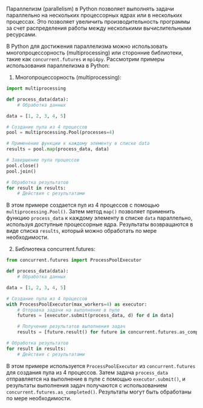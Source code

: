 Параллелизм (parallelism) в Python позволяет выполнять задачи параллельно на нескольких процессорных ядрах или в нескольких процессах. Это позволяет увеличить производительность программы за счет распределения работы между несколькими вычислительными ресурсами.

В Python для достижения параллелизма можно использовать многопроцессорность (multiprocessing) или сторонние библиотеки, такие как `concurrent.futures` и `mpi4py`. Рассмотрим примеры использования параллелизма в Python:

1. Многопроцессорность (multiprocessing):
```python
import multiprocessing

def process_data(data):
    # Обработка данных

data = [1, 2, 3, 4, 5]

# Создание пула из 4 процессов
pool = multiprocessing.Pool(processes=4)

# Применение функции к каждому элементу в списке data
results = pool.map(process_data, data)

# Завершение пула процессов
pool.close()
pool.join()

# Обработка результатов
for result in results:
    # Действия с результатами
```
В этом примере создается пул из 4 процессов с помощью `multiprocessing.Pool()`. Затем метод `map()` позволяет применить функцию `process_data` к каждому элементу в списке `data` параллельно, используя доступные процессорные ядра. Результаты возвращаются в виде списка `results`, который можно обработать по мере необходимости.

2. Библиотека concurrent.futures:
```python
from concurrent.futures import ProcessPoolExecutor

def process_data(data):
    # Обработка данных

data = [1, 2, 3, 4, 5]

# Создание пула из 4 процессов
with ProcessPoolExecutor(max_workers=4) as executor:
    # Отправка задачи на выполнение в пуле
    futures = [executor.submit(process_data, d) for d in data]

    # Получение результатов выполнения задач
    results = [future.result() for future in concurrent.futures.as_completed(futures)]

# Обработка результатов
for result in results:
    # Действия с результатами
```
В этом примере используется `ProcessPoolExecutor` из `concurrent.futures` для создания пула из 4 процессов. Затем задача `process_data` отправляется на выполнение в пуле с помощью `executor.submit()`, и результаты выполнения задач получаются с использованием `concurrent.futures.as_completed()`. Результаты могут быть обработаны по мере необходимости.
